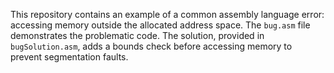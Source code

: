 This repository contains an example of a common assembly language error: accessing memory outside the allocated address space. The `bug.asm` file demonstrates the problematic code.  The solution, provided in `bugSolution.asm`, adds a bounds check before accessing memory to prevent segmentation faults.